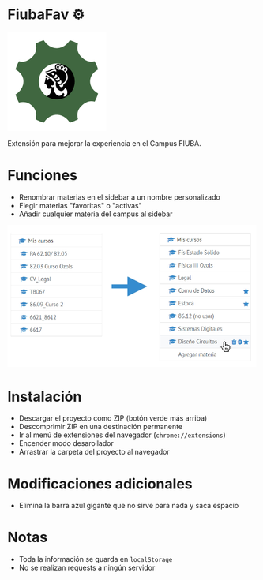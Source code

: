 # FiubaFav ⚙

![](icon.png)

Extensión para mejorar la experiencia en el Campus FIUBA.

# Funciones

- Renombrar materias en el sidebar a un nombre personalizado
- Elegir materias "favoritas" o "activas"
- Añadir cualquier materia del campus al sidebar

![](example.jpg)

# Instalación

- Descargar el proyecto como ZIP (botón verde más arriba)
- Descomprimir ZIP en una destinación permanente
- Ir al menú de extensiones del navegador (`chrome://extensions`)
- Encender modo desarollador
- Arrastrar la carpeta del proyecto al navegador

# Modificaciones adicionales
- Elimina la barra azul gigante que no sirve para nada y saca espacio

# Notas
- Toda la información se guarda en `localStorage`
- No se realizan requests a ningún servidor
